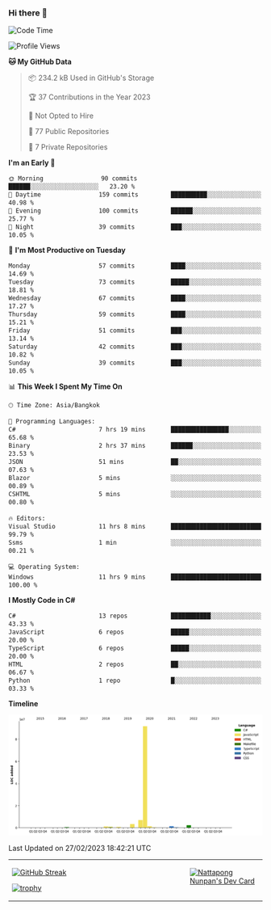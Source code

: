 ### Hi there 👋

<!--START_SECTION:waka-->
![Code Time](http://img.shields.io/badge/Code%20Time-455%20hrs%2025%20mins-blue)

![Profile Views](http://img.shields.io/badge/Profile%20Views-0-blue)

**🐱 My GitHub Data** 

> 📦 234.2 kB Used in GitHub's Storage 
 > 
> 🏆 37 Contributions in the Year 2023
 > 
> 🚫 Not Opted to Hire
 > 
> 📜 77 Public Repositories 
 > 
> 🔑 7 Private Repositories 
 > 
**I'm an Early 🐤** 

```text
🌞 Morning                90 commits          ██████░░░░░░░░░░░░░░░░░░░   23.20 % 
🌆 Daytime                159 commits         ██████████░░░░░░░░░░░░░░░   40.98 % 
🌃 Evening                100 commits         ██████░░░░░░░░░░░░░░░░░░░   25.77 % 
🌙 Night                  39 commits          ███░░░░░░░░░░░░░░░░░░░░░░   10.05 % 
```
📅 **I'm Most Productive on Tuesday** 

```text
Monday                   57 commits          ████░░░░░░░░░░░░░░░░░░░░░   14.69 % 
Tuesday                  73 commits          █████░░░░░░░░░░░░░░░░░░░░   18.81 % 
Wednesday                67 commits          ████░░░░░░░░░░░░░░░░░░░░░   17.27 % 
Thursday                 59 commits          ████░░░░░░░░░░░░░░░░░░░░░   15.21 % 
Friday                   51 commits          ███░░░░░░░░░░░░░░░░░░░░░░   13.14 % 
Saturday                 42 commits          ███░░░░░░░░░░░░░░░░░░░░░░   10.82 % 
Sunday                   39 commits          ███░░░░░░░░░░░░░░░░░░░░░░   10.05 % 
```


📊 **This Week I Spent My Time On** 

```text
🕑︎ Time Zone: Asia/Bangkok

💬 Programming Languages: 
C#                       7 hrs 19 mins       ████████████████░░░░░░░░░   65.68 % 
Binary                   2 hrs 37 mins       ██████░░░░░░░░░░░░░░░░░░░   23.53 % 
JSON                     51 mins             ██░░░░░░░░░░░░░░░░░░░░░░░   07.63 % 
Blazor                   5 mins              ░░░░░░░░░░░░░░░░░░░░░░░░░   00.89 % 
CSHTML                   5 mins              ░░░░░░░░░░░░░░░░░░░░░░░░░   00.80 % 

🔥 Editors: 
Visual Studio            11 hrs 8 mins       █████████████████████████   99.79 % 
Ssms                     1 min               ░░░░░░░░░░░░░░░░░░░░░░░░░   00.21 % 

💻 Operating System: 
Windows                  11 hrs 9 mins       █████████████████████████   100.00 % 
```

**I Mostly Code in C#** 

```text
C#                       13 repos            ███████████░░░░░░░░░░░░░░   43.33 % 
JavaScript               6 repos             █████░░░░░░░░░░░░░░░░░░░░   20.00 % 
TypeScript               6 repos             █████░░░░░░░░░░░░░░░░░░░░   20.00 % 
HTML                     2 repos             ██░░░░░░░░░░░░░░░░░░░░░░░   06.67 % 
Python                   1 repo              █░░░░░░░░░░░░░░░░░░░░░░░░   03.33 % 
```



**Timeline**

![Lines of Code chart](https://raw.githubusercontent.com/aixasz/aixasz/main/assets/bar_graph.png)


 Last Updated on 27/02/2023 18:42:21 UTC
<!--END_SECTION:waka-->

<table>
<tr>
<td width="70%" valign="top">
 
 [![GitHub Streak](http://github-readme-streak-stats.herokuapp.com?user=aixasz&theme=github-dark&hide_border=true&date_format=%5BY%20%5DM%20j)](https://git.io/streak-stats)

 [![trophy](https://github-profile-trophy.vercel.app/?username=aixasz&theme=onedark)](https://github.com/ryo-ma/github-profile-trophy)
 </td>
<td width="30%" valign="top">
 
<a href="https://app.daily.dev/aixasz"><img src="https://api.daily.dev/devcards/403207936e6547c9a85ea449e9f3abe8.png?r=re8" alt="Nattapong Nunpan's Dev Card"/></a>

 </td>
</tr>
</table>
 
